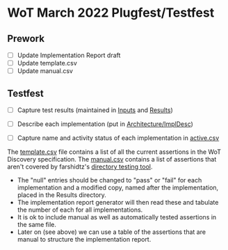 # WoT March 2022 Plugfest/Testfest

## Prework
- [ ] Update Implementation Report draft
- [ ] Update template.csv
- [ ] Update manual.csv 

## Testfest
- [ ] Capture test results (maintained in [Inputs](Inputs) and [Results](Results))
- [ ] Describe each implementation (put in [Architecture/ImplDesc](../Architecture/ImplDescs))
- [ ] Capture name and activity status of each implementation in [active.csv](active.csv)


The [template.csv](https://github.com/w3c/wot-discovery/blob/main/testing/template.csv) file contains a list of all the current assertions in 
the WoT Discovery specification. The [manual.csv](https://github.com/w3c/wot-discovery/blob/main/testing/manual.csv) contains a list of assertions that aren't covered by farshidtz's [directory testing tool](https://github.com/farshidtz/wot-discovery-testing/tree/main/directory).
* The "null" entries should be changed to "pass" or "fail" for each
  implementation and a modified copy, named after the implementation, placed in the 
  Results directory.  
* The implementation report generator will then read these and tabulate
  the number of each for all implementations.  
* It is ok to include manual as well as automatically tested assertions in the same file.
* Later on (see above) we can use a table of the assertions that are manual to structure the 
  implementation report.
